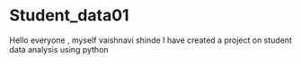 # Student_data01
Hello everyone , myself vaishnavi shinde I have created a project on student data analysis using python
